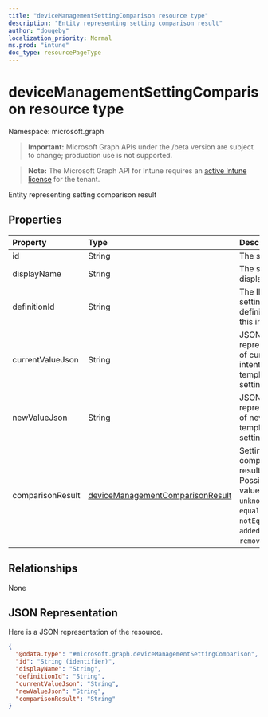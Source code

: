 ```yaml
---
title: "deviceManagementSettingComparison resource type"
description: "Entity representing setting comparison result"
author: "dougeby"
localization_priority: Normal
ms.prod: "intune"
doc_type: resourcePageType
---
```


# deviceManagementSettingComparison resource type

Namespace: microsoft.graph

> **Important:** Microsoft Graph APIs under the /beta version are subject to change; production use is not supported.

> **Note:** The Microsoft Graph API for Intune requires an [active Intune license](https://go.microsoft.com/fwlink/?linkid=839381) for the tenant.

Entity representing setting comparison result

## Properties
|Property|Type|Description|
|:---|:---|:---|
|id|String|The setting ID|
|displayName|String|The setting's display name|
|definitionId|String|The ID of the setting definition for this instance|
|currentValueJson|String|JSON representation of current intent (or) template setting's value|
|newValueJson|String|JSON representation of new template setting's value|
|comparisonResult|[deviceManagementComparisonResult](../resources/intune-deviceintent-devicemanagementcomparisonresult.md)|Setting comparison result. Possible values are: `unknown`, `equal`, `notEqual`, `added`, `removed`.|

## Relationships
None

## JSON Representation
Here is a JSON representation of the resource.
<!-- {
  "blockType": "resource",
  "@odata.type": "microsoft.graph.deviceManagementSettingComparison"
}
-->
``` json
{
  "@odata.type": "#microsoft.graph.deviceManagementSettingComparison",
  "id": "String (identifier)",
  "displayName": "String",
  "definitionId": "String",
  "currentValueJson": "String",
  "newValueJson": "String",
  "comparisonResult": "String"
}
```






